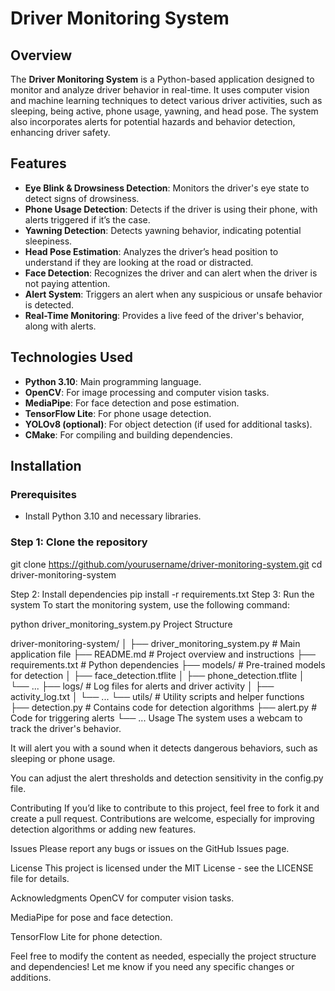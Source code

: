 # Driver Monitoring System

## Overview
The **Driver Monitoring System** is a Python-based application designed to monitor and analyze driver behavior in real-time. It uses computer vision and machine learning techniques to detect various driver activities, such as sleeping, being active, phone usage, yawning, and head pose. The system also incorporates alerts for potential hazards and behavior detection, enhancing driver safety.

## Features
- **Eye Blink & Drowsiness Detection**: Monitors the driver's eye state to detect signs of drowsiness.
- **Phone Usage Detection**: Detects if the driver is using their phone, with alerts triggered if it’s the case.
- **Yawning Detection**: Detects yawning behavior, indicating potential sleepiness.
- **Head Pose Estimation**: Analyzes the driver’s head position to understand if they are looking at the road or distracted.
- **Face Detection**: Recognizes the driver and can alert when the driver is not paying attention.
- **Alert System**: Triggers an alert when any suspicious or unsafe behavior is detected.
- **Real-Time Monitoring**: Provides a live feed of the driver's behavior, along with alerts.

## Technologies Used
- **Python 3.10**: Main programming language.
- **OpenCV**: For image processing and computer vision tasks.
- **MediaPipe**: For face detection and pose estimation.
- **TensorFlow Lite**: For phone usage detection.
- **YOLOv8 (optional)**: For object detection (if used for additional tasks).
- **CMake**: For compiling and building dependencies.

## Installation
### Prerequisites
- Install Python 3.10 and necessary libraries.

### Step 1: Clone the repository

git clone https://github.com/yourusername/driver-monitoring-system.git
cd driver-monitoring-system

Step 2: Install dependencies
pip install -r requirements.txt
Step 3: Run the system
To start the monitoring system, use the following command:

python driver_monitoring_system.py
Project Structure

driver-monitoring-system/
│
├── driver_monitoring_system.py    # Main application file
├── README.md                     # Project overview and instructions
├── requirements.txt              # Python dependencies
├── models/                       # Pre-trained models for detection
│   ├── face_detection.tflite
│   ├── phone_detection.tflite
│   └── ...
├── logs/                         # Log files for alerts and driver activity
│   ├── activity_log.txt
│   └── ...
└── utils/                        # Utility scripts and helper functions
    ├── detection.py              # Contains code for detection algorithms
    ├── alert.py                  # Code for triggering alerts
    └── ...
Usage
The system uses a webcam to track the driver's behavior.

It will alert you with a sound when it detects dangerous behaviors, such as sleeping or phone usage.

You can adjust the alert thresholds and detection sensitivity in the config.py file.

Contributing
If you’d like to contribute to this project, feel free to fork it and create a pull request. Contributions are welcome, especially for improving detection algorithms or adding new features.

Issues
Please report any bugs or issues on the GitHub Issues page.

License
This project is licensed under the MIT License - see the LICENSE file for details.

Acknowledgments
OpenCV for computer vision tasks.

MediaPipe for pose and face detection.

TensorFlow Lite for phone detection.


Feel free to modify the content as needed, especially the project structure and dependencies! Let me know if you need any specific changes or additions.
